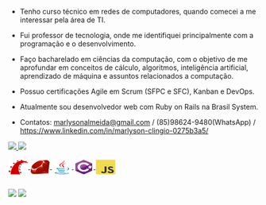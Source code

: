 - Tenho curso técnico em redes de computadores, quando comecei a me interessar pela área de TI.

- Fui professor de tecnologia, onde me identifiquei principalmente com a programação e o desenvolvimento.

- Faço bacharelado em ciências da computação, com o objetivo de me aprofundar em conceitos de cálculo, algoritmos, inteligência artificial, aprendizado de máquina e assuntos relacionados a computação.

- Possuo certificações Agile em Scrum (SFPC e SFC), Kanban e DevOps.

- Atualmente sou desenvolvedor web com Ruby on Rails na Brasil System.

- Contatos: marlysonalmeida@gmail.com / (85)98624-9480(WhatsApp) / https://www.linkedin.com/in/marlyson-clingio-0275b3a5/

<div>
  <a href="https://github.com/MarlysonClingio">
  <img height="180em" src="https://github-readme-stats.vercel.app/api?username=MarlysonClingio&show_icons=true&theme=dracula&include_all_commits=true&count_private=true"/>
  <img height="180em" src="https://github-readme-stats.vercel.app/api/top-langs/?username=MarlysonClingio&layout=compact&langs_count=7&theme=dracula"/>
</div>
  
  <div style="display: inline_block"><br>
    <img align="center" alt="Marlyson-Rails" height="30" width="40" src="https://raw.githubusercontent.com/devicons/devicon/master/icons/rails/rails-plain.svg">
    <img align="center" alt="Marlyson-Ruby" height="30" width="40" src="https://raw.githubusercontent.com/devicons/devicon/master/icons/ruby/ruby-original.svg">
    <img align="center" alt="Marlyson-Java" height="30" width="40" src="https://raw.githubusercontent.com/devicons/devicon/master/icons/java/java-original.svg">
    <img align="center" alt="Marlyson-Csharp" height="30" width="40" src="https://raw.githubusercontent.com/devicons/devicon/master/icons/csharp/csharp-original.svg">
    <img align="center" alt="Marlyson-Javascript" height="30" width="40" src="https://raw.githubusercontent.com/devicons/devicon/master/icons/javascript/javascript-original.svg">
</div>
  
  ##
  
<div> 
  <a href = "mailto:marlysonalmeida@gmail.com"><img src="https://img.shields.io/badge/-Gmail-%23333?style=for-the-badge&logo=gmail&logoColor=white" target="_blank"></a>
  <a href="https://www.linkedin.com/in/marlyson-clingio-0275b3a5/" target="_blank"><img src="https://img.shields.io/badge/-LinkedIn-%230077B5?style=for-the-badge&logo=linkedin&logoColor=white" target="_blank"></a>
</div>
